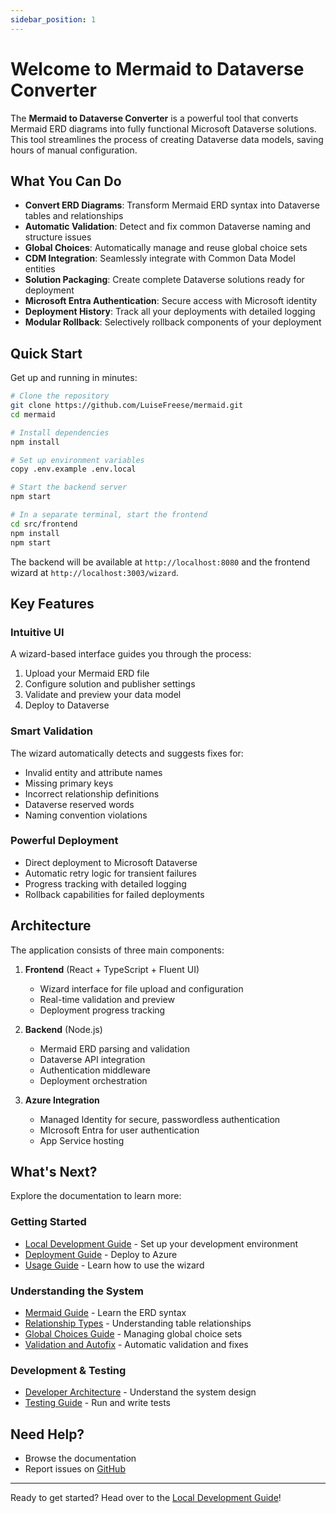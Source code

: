 ```yaml
---
sidebar_position: 1
---
```


# Welcome to Mermaid to Dataverse Converter

The **Mermaid to Dataverse Converter** is a powerful tool that converts Mermaid ERD diagrams into fully functional Microsoft Dataverse solutions. This tool streamlines the process of creating Dataverse data models, saving hours of manual configuration.

## What You Can Do

- **Convert ERD Diagrams**: Transform Mermaid ERD syntax into Dataverse tables and relationships
- **Automatic Validation**: Detect and fix common Dataverse naming and structure issues
- **Global Choices**: Automatically manage and reuse global choice sets
- **CDM Integration**: Seamlessly integrate with Common Data Model entities
- **Solution Packaging**: Create complete Dataverse solutions ready for deployment
- **Microsoft Entra Authentication**: Secure access with Microsoft identity
- **Deployment History**: Track all your deployments with detailed logging
- **Modular Rollback**: Selectively rollback components of your deployment

## Quick Start

Get up and running in minutes:

```bash
# Clone the repository
git clone https://github.com/LuiseFreese/mermaid.git
cd mermaid

# Install dependencies
npm install

# Set up environment variables
copy .env.example .env.local

# Start the backend server
npm start

# In a separate terminal, start the frontend
cd src/frontend
npm install
npm start
```

The backend will be available at `http://localhost:8080` and the frontend wizard at `http://localhost:3003/wizard`.

## Key Features

### Intuitive UI
A wizard-based interface guides you through the process:
1. Upload your Mermaid ERD file
2. Configure solution and publisher settings
3. Validate and preview your data model
4. Deploy to Dataverse

### Smart Validation
The wizard automatically detects and suggests fixes for:
- Invalid entity and attribute names
- Missing primary keys
- Incorrect relationship definitions
- Dataverse reserved words
- Naming convention violations

### Powerful Deployment
- Direct deployment to Microsoft Dataverse
- Automatic retry logic for transient failures
- Progress tracking with detailed logging
- Rollback capabilities for failed deployments

## Architecture

The application consists of three main components:

1. **Frontend** (React + TypeScript + Fluent UI)
   - Wizard interface for file upload and configuration
   - Real-time validation and preview
   - Deployment progress tracking

2. **Backend** (Node.js)
   - Mermaid ERD parsing and validation
   - Dataverse API integration
   - Authentication middleware
   - Deployment orchestration

3. **Azure Integration**
   - Managed Identity for secure, passwordless authentication
   - MIcrosoft Entra for user authentication
   - App Service hosting

## What's Next?

Explore the documentation to learn more:

### Getting Started
- [Local Development Guide](./LOCAL-DEVELOPMENT.md) - Set up your development environment
- [Deployment Guide](./DEPLOYMENT.md) - Deploy to Azure
- [Usage Guide](./USAGE-GUIDE.md) - Learn how to use the wizard

### Understanding the System
- [Mermaid Guide](./MERMAID-GUIDE.md) - Learn the ERD syntax
- [Relationship Types](./RELATIONSHIP_TYPES.md) - Understanding table relationships
- [Global Choices Guide](./GLOBAL-CHOICES-GUIDE.md) - Managing global choice sets
- [Validation and Autofix](./VALIDATION-AND-AUTOFIX.md) - Automatic validation and fixes

### Development & Testing
- [Developer Architecture](./DEVELOPER_ARCHITECTURE.md) - Understand the system design
- [Testing Guide](./TESTING.md) - Run and write tests

## Need Help?

- Browse the documentation
- Report issues on [GitHub](https://github.com/LuiseFreese/mermaid/issues)

---

Ready to get started? Head over to the [Local Development Guide](./LOCAL-DEVELOPMENT.md)!
